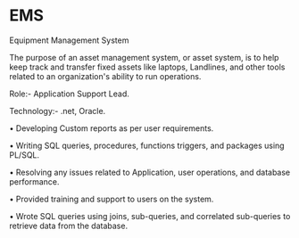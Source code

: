 # EMS
Equipment Management System

The purpose of an asset management system, or asset system, is to help keep track and transfer fixed assets like laptops, Landlines, and other tools related to an organization's ability to run operations. 

Role:-  Application Support Lead. 

Technology:- .net, Oracle. 

•	Developing Custom reports as per user requirements.

•	Writing SQL queries, procedures, functions triggers, and packages using PL/SQL.

•	Resolving any issues related to Application, user operations, and database performance.

•	Provided training and support to users on the system.

•	Wrote SQL queries using joins, sub-queries, and correlated sub-queries to retrieve data from the database.
